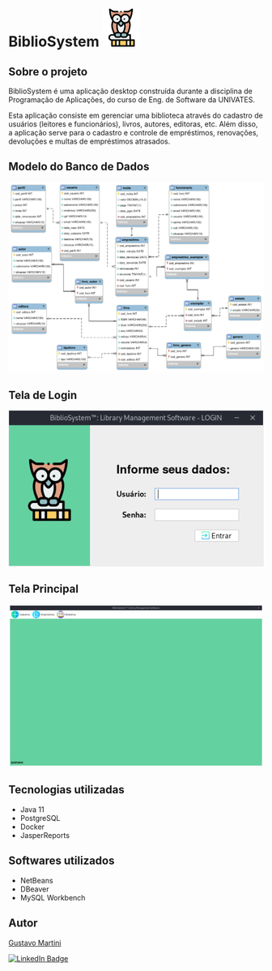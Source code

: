 # BiblioSystem <img src='src/icons/knowledge.png' width='75' >
## Sobre o projeto

BiblioSystem é uma aplicação desktop construída durante a disciplina de Programação de Aplicações, do curso de Eng. de Software da UNIVATES.

Esta aplicação consiste em gerenciar uma biblioteca através do cadastro de usuários (leitores e funcionários), livros, autores, editoras, etc. Além disso, a aplicação serve para o cadastro e controle de empréstimos, renovações, devoluções e multas de empréstimos atrasados.

## Modelo do Banco de Dados
![Modelo Conceitual](.github/modeloER.png)

## Tela de Login
![Tela Login](.github/login.png)

## Tela Principal
![Tela Principal](.github/main-screen.png)

## Tecnologias utilizadas
- Java 11
- PostgreSQL
- Docker
- JasperReports

## Softwares utilizados
- NetBeans
- DBeaver
- MySQL Workbench

## Autor

[Gustavo Martini](https://github.com/martinigustavo)

[![LinkedIn Badge](https://img.shields.io/badge/LinkedIn-Profile-informational?style=flat&logo=linkedin&logoColor=white&color=0D76A8)](https://www.linkedin.com/in/martini-gustavo/)
